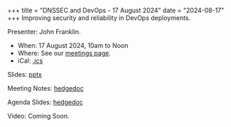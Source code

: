+++
title = "DNSSEC and DevOps - 17 August 2024"
date = "2024-08-17"
+++
Improving security and reliability in DevOps deployments.

Presenter: John Franklin.

* When: 17 August 2024, 10am to Noon
* Where: See our [meetings page](/meetings).
* iCal: [.ics](/ics/novalug-aug-24.ics)

Slides: [pptx](/presentation_materials/dnssec_and_devops_2024-08-17/DNSSEC-NovaLug.pptx)

Meeting Notes: [hedgedoc](https://hedge.novalug.org/5czfFF-oQyu44ygkxBHKhQ#)

Agenda Slides: [hedgedoc](https://hedge.novalug.org/p/e_0q8joPN#/)

Video: Coming Soon.
